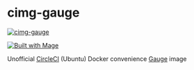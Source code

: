 # cimg-gauge

[![cimg-gauge](https://circleci.com/gh/agilepathway/cimg-gauge.svg?style=svg)](https://circleci.com/gh/agilepathway/cimg-gauge)

[![Built with Mage](https://magefile.org/badge.svg)](https://magefile.org)

Unofficial [CircleCI](https://circleci.com/) (Ubuntu) Docker convenience [Gauge](https://gauge.org/) image
